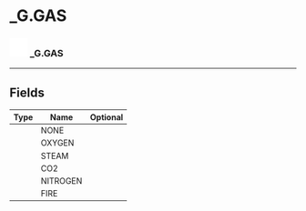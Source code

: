 # _G.GAS

### <img src="../../.gitbook/assets/base.png" width="32" height="32" /> _G.GAS


-----------------
## Fields

| Type   | Name | Optional |
| ------ | ---- | -------: |
|  | NONE |   |
|  | OXYGEN |   |
|  | STEAM |   |
|  | CO2 |   |
|  | NITROGEN |   |
|  | FIRE |   |

